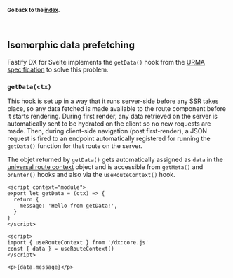<sub>**Go back to the [index](https://github.com/fastify/fastify-dx/blob/main/packages/fastify-dx-svelte/README.md).**</sub>

<br>

## Isomorphic data prefetching

Fastify DX for Svelte implements the `getData()` hook from the [URMA specification](https://github.com/fastify/fastify-dx/blob/main/URMA.md) to solve this problem.

### `getData(ctx)`

This hook is set up in a way that it runs server-side before any SSR takes place, so any data fetched is made available to the route component before it starts rendering. During first render, any data retrieved on the server is automatically sent to be hydrated on the client so no new requests are made. Then, during client-side navigation (post first-render), a JSON request is fired to an endpoint automatically registered for running the `getData()` function for that route on the server.

The objet returned by `getData()` gets automatically assigned as `data` in the [universal route context](https://github.com/fastify/fastify-dx/blob/main/docs/svelte/route-context.md) object and is accessible from `getMeta()` and `onEnter()` hooks and also via the `useRouteContext()` hook.

```svelte
<script context="module">
export let getData = (ctx) => {
  return {
    message: 'Hello from getData!',
  }
}
</script>

<script>
import { useRouteContext } from '/dx:core.js'
const { data } = useRouteContext()
</script>

<p>{data.message}</p>
```
